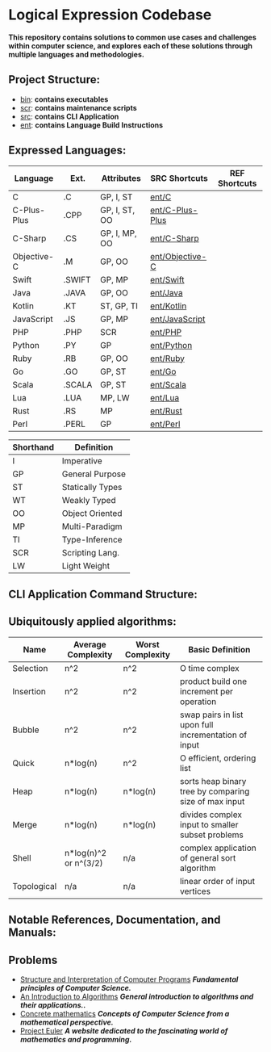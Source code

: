 # Logical Expression Codebase

**This repository contains solutions to common use cases and challenges within computer science, and explores each of these solutions through multiple languages and methodologies.**

Project Structure:
------------------
* [bin](https://github.com/lancewalk87/CLS-Logical-Expression-Codebase/bin): **contains executables**
* [scr](https://github.com/lancewalk87/CLS-Logical-Expression-Codebase/scr): **contains maintenance scripts**
* [src](https://github.com/lancewalk87/CLS-Logical-Expression-Codebase/src): **contains CLI Application**
* [ent](https://github.com/lancewalk87/CLS-Logical-Expression-Codebase/ent): **contains Language Build Instructions**

Expressed Languages:
-------------------

|     Language      | Ext.      | Attributes      | SRC Shortcuts                                                                                                  | REF Shortcuts |
| ----------------- | --------- | --------------- | -------------------------------------------------------------------------------------------------------------- | ------------- |
| C                 | .C        | GP, I, ST       | [ent/C](https://github.com/lancewalk87/CLS-Logical-Expression-Codebase/tree/master/ent/C)                      | []()
| C-Plus-Plus       | .CPP      | GP, I, ST, OO   | [ent/C-Plus-Plus](https://github.com/lancewalk87/CLS-Logical-Expression-Codebase/tree/master/ent/C-Plus-Plus)  | []()
| C-Sharp           | .CS       | GP, I, MP, OO   | [ent/C-Sharp](https://github.com/lancewalk87/CLS-Logical-Expression-Codebase/tree/master/ent/C-Sharp)          | []()
| Objective-C       | .M        | GP, OO          | [ent/Objective-C](https://github.com/lancewalk87/CLS-Logical-Expression-Codebase/tree/master/ent/Objective-C)  | []()
| Swift             | .SWIFT    | GP, MP          | [ent/Swift](https://github.com/lancewalk87/CLS-Logical-Expression-Codebase/tree/master/ent/Swift)              | []()
| Java              | .JAVA     | GP, OO          | [ent/Java](https://github.com/lancewalk87/CLS-Logical-Expression-Codebase/tree/master/ent/Java)                | []()
| Kotlin            | .KT       | ST, GP, TI      | [ent/Kotlin](https://github.com/lancewalk87/CLS-Logical-Expression-Codebase/tree/master/ent/Kotlin)            | []()
| JavaScript        | .JS       | GP, MP          | [ent/JavaScript](https://github.com/lancewalk87/CLS-Logical-Expression-Codebase/tree/master/ent/JavaScript)    | []()
| PHP               | .PHP      | SCR             | [ent/PHP](https://github.com/lancewalk87/CLS-Logical-Expression-Codebase/tree/master/ent/PHP)                  | []()
| Python            | .PY       | GP              | [ent/Python](https://github.com/lancewalk87/CLS-Logical-Expression-Codebase/tree/master/ent/Python)            | []()
| Ruby              | .RB       | GP, OO          | [ent/Ruby](https://github.com/lancewalk87/CLS-Logical-Expression-Codebase/tree/master/ent/Ruby)                | []()
| Go                | .GO       | GP, ST          | [ent/Go](https://github.com/lancewalk87/CLS-Logical-Expression-Codebase/tree/master/ent/Go)                    | []()
| Scala             | .SCALA    | GP, ST          | [ent/Scala](https://github.com/lancewalk87/CLS-Logical-Expression-Codebase/tree/master/ent/Scala)              | []()
| Lua               | .LUA      | MP, LW          | [ent/Lua](https://github.com/lancewalk87/CLS-Logical-Expression-Codebase/tree/master/ent/Lua)                  | []()
| Rust              | .RS       | MP              | [ent/Rust](https://github.com/lancewalk87/CLS-Logical-Expression-Codebase/tree/master/ent/Rust)                | []()
| Perl              | .PERL     | GP              | [ent/Perl](https://github.com/lancewalk87/CLS-Logical-Expression-Codebase/tree/master/ent/Perl)                | []()

| Shorthand | Definition         |
| --------- | ------------------ |
| I         | Imperative         |
| GP        | General Purpose    |
| ST        | Statically Types   |
| WT        | Weakly Typed       |  
| OO        | Object Oriented    |   
| MP        | Multi-Paradigm     |  
| TI        | Type-Inference     |
| SCR       | Scripting Lang.    |  
| LW        | Light Weight       |  

CLI Application Command Structure:
----------------------------------

Ubiquitously applied algorithms:  
--------------------------------
| Name        | Average Complexity    | Worst Complexity | Basic Definition                                      |
| ----------- | --------------------- | ---------------- | ----------------------------------------------------- |
| Selection   | n^2                   | n^2              | O time complex                                        |
| Insertion   | n^2                   | n^2              | product build one increment per operation             |
| Bubble      | n^2                   | n^2              | swap pairs in list upon full incrementation of input  |
| Quick       | n*log(n)              | n^2              |  O efficient, ordering list                           |
| Heap        | n*log(n)              | n*log(n)         | sorts heap binary tree by comparing size of max input |   
| Merge       | n*log(n)              | n*log(n)         | divides complex input to smaller subset problems      |
| Shell       | n*log(n)^2 or n^(3/2) | n/a              | complex application of general sort algorithm         |
| Topological | n/a                   | n/a              | linear order of input vertices                        |

Notable References, Documentation, and Manuals:
-----------------------------------------------

Problems
--------
* [Structure and Interpretation of Computer Programs](https://mitpress.mit.edu/sites/default/files/sicp/index.html) ***Fundamental principles of Computer Science.***  
* [An Introduction to Algorithms](https://mitpress.mit.edu/books/introduction-algorithms-third-edition) ***General introduction to algorithms and their applications..***
* [Concrete mathematics](https://www.csie.ntu.edu.tw/~r97002/temp/Concrete%20Mathematics%202e.pdf) ***Concepts of Computer Science from a mathematical perspective.***
* [Project Euler](https://github.com/lancewalk87/CLS-Logical-Expression-Codebase/tree/master/problems/project_euler.md) ***A website dedicated to the fascinating world of mathematics and programming.***

